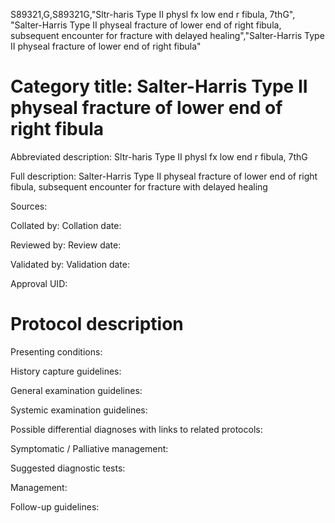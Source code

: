 S89321,G,S89321G,"Sltr-haris Type II physl fx low end r fibula, 7thG", "Salter-Harris Type II physeal fracture of lower end of right fibula, subsequent encounter for fracture with delayed healing","Salter-Harris Type II physeal fracture of lower end of right fibula"
# Category title: Salter-Harris Type II physeal fracture of lower end of right fibula

Abbreviated description: Sltr-haris Type II physl fx low end r fibula, 7thG

Full description: Salter-Harris Type II physeal fracture of lower end of right fibula, subsequent encounter for fracture with delayed healing

Sources:

Collated by:
Collation date:

Reviewed by:
Review date:

Validated by:
Validation date:

Approval UID:

# Protocol description

Presenting conditions:

History capture guidelines:

General examination guidelines:

Systemic examination guidelines:

Possible differential diagnoses with links to related protocols:

Symptomatic / Palliative management:

Suggested diagnostic tests:

Management:

Follow-up guidelines:
